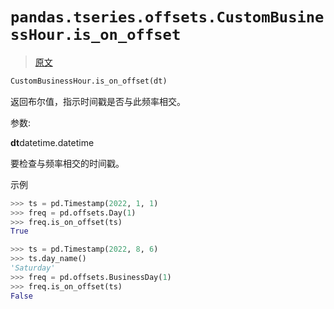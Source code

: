# `pandas.tseries.offsets.CustomBusinessHour.is_on_offset`

> [原文](https://pandas.pydata.org/docs/reference/api/pandas.tseries.offsets.CustomBusinessHour.is_on_offset.html)

```py
CustomBusinessHour.is_on_offset(dt)
```

返回布尔值，指示时间戳是否与此频率相交。

参数:

**dt**datetime.datetime

要检查与频率相交的时间戳。

示例

```py
>>> ts = pd.Timestamp(2022, 1, 1)
>>> freq = pd.offsets.Day(1)
>>> freq.is_on_offset(ts)
True 
```

```py
>>> ts = pd.Timestamp(2022, 8, 6)
>>> ts.day_name()
'Saturday'
>>> freq = pd.offsets.BusinessDay(1)
>>> freq.is_on_offset(ts)
False 
```
